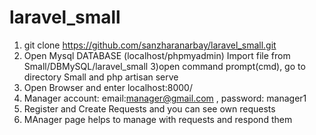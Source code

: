 # laravel_small


1) git clone https://github.com/sanzharanarbay/laravel_small.git
2) Open Mysql DATABASE (localhost/phpmyadmin) Import file from Small/DBMySQL/laravel_small
3)open command prompt(cmd), go to directory Small and php artisan serve
4) Open Browser and enter localhost:8000/
5) Manager account: email:manager@gmail.com , password: manager1 
6) Register and Create Requests and you can see own requests
7) MAnager page helps to manage with requests and respond them
